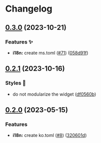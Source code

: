 # Changelog

## [0.3.0](https://github.com/hbstack/pagination/compare/v0.2.1...v0.3.0) (2023-10-21)


### Features ✨

* **i18n:** create ms.toml ([#71](https://github.com/hbstack/pagination/issues/71)) ([058d91f](https://github.com/hbstack/pagination/commit/058d91f84fcb88599dcc78057a313f024fd6aec2))

## [0.2.1](https://github.com/hbstack/pagination/compare/v0.2.0...v0.2.1) (2023-10-16)


### Styles 🎨

* do not modularize the widget ([df0560b](https://github.com/hbstack/pagination/commit/df0560b02e9d94e66659a3c32f6b99015db94488))

## [0.2.0](https://github.com/hbstack/pagination/compare/v0.1.0...v0.2.0) (2023-05-15)


### Features

* **i18n:** create ko.toml ([#8](https://github.com/hbstack/pagination/issues/8)) ([320601d](https://github.com/hbstack/pagination/commit/320601d91a6d9b2731c899e52b206c5de54edb35))
